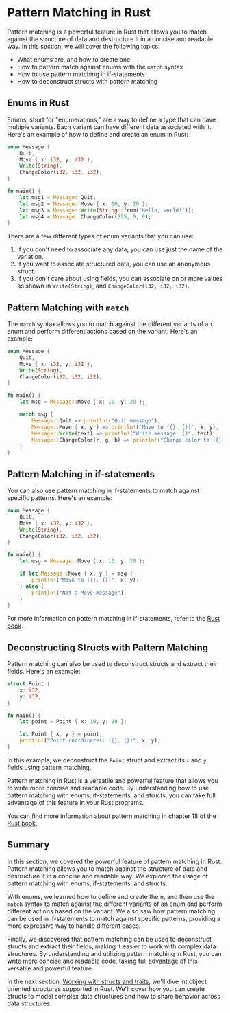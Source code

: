 # Pattern Matching in Rust

Pattern matching is a powerful feature in Rust that allows you to match against the structure of data and destructure it in a concise and readable way. In this section, we will cover the following topics:

- What enums are, and how to create one
- How to pattern match against enums with the `match` syntax
- How to use pattern matching in if-statements
- How to deconstruct structs with pattern matching

## Enums in Rust

Enums, short for "enumerations," are a way to define a type that can have multiple variants. Each variant can have different data associated with it. Here's an example of how to define and create an enum in Rust:

```rust
enum Message {
    Quit,
    Move { x: i32, y: i32 },
    Write(String),
    ChangeColor(i32, i32, i32),
}

fn main() {
    let msg1 = Message::Quit;
    let msg2 = Message::Move { x: 10, y: 20 };
    let msg3 = Message::Write(String::from("Hello, world!"));
    let msg4 = Message::ChangeColor(255, 0, 0);
}
```

There are a few different types of enum variants that you can use:

1. If you don't need to associate any data, you can use just the name of the variation.
2. If you want to associate structured data, you can use an anonymous struct.
3. If you don't care about using fields, you can associate on or more values as shown in `Write(String)`, and `ChangeColor(i32, i32, i32)`.

## Pattern Matching with `match`

The `match` syntax allows you to match against the different variants of an enum and perform different actions based on the variant. Here's an example:

```rust
enum Message {
    Quit,
    Move { x: i32, y: i32 },
    Write(String),
    ChangeColor(i32, i32, i32),
}

fn main() {
    let msg = Message::Move { x: 10, y: 20 };

    match msg {
        Message::Quit => println!("Quit message"),
        Message::Move { x, y } => println!("Move to ({}, {})", x, y),
        Message::Write(text) => println!("Write message: {}", text),
        Message::ChangeColor(r, g, b) => println!("Change color to ({}, {}, {})", r, g, b),
    }
}
```

## Pattern Matching in if-statements

You can also use pattern matching in if-statements to match against specific patterns. Here's an example:

```rust
enum Message {
    Quit,
    Move { x: i32, y: i32 },
    Write(String),
    ChangeColor(i32, i32, i32),
}

fn main() {
    let msg = Message::Move { x: 10, y: 20 };

    if let Message::Move { x, y } = msg {
        println!("Move to ({}, {})", x, y);
    } else {
        println!("Not a Move message");
    }
}
```

For more information on pattern matching in if-statements, refer to the [Rust book](https://doc.rust-lang.org/book/ch06-03-if-let.html).

## Deconstructing Structs with Pattern Matching

Pattern matching can also be used to deconstruct structs and extract their fields. Here's an example:

```rust
struct Point {
    x: i32,
    y: i32,
}

fn main() {
    let point = Point { x: 10, y: 20 };

    let Point { x, y } = point;
    println!("Point coordinates: ({}, {})", x, y);
}
```

In this example, we deconstruct the `Point` struct and extract its `x` and `y` fields using pattern matching.

Pattern matching in Rust is a versatile and powerful feature that allows you to write more concise and readable code. By understanding how to use pattern matching with enums, if-statements, and structs, you can take full advantage of this feature in your Rust programs.

You can find more information about pattern matching in chapter 18 of the [Rust book](https://doc.rust-lang.org/book/ch18-00-patterns.html).

## Summary

In this section, we covered the powerful feature of pattern matching in Rust. Pattern matching allows you to match against the structure of data and destructure it in a concise and readable way. We explored the usage of pattern matching with enums, if-statements, and structs.

With enums, we learned how to define and create them, and then use the `match` syntax to match against the different variants of an enum and perform different actions based on the variant.
We also saw how pattern matching can be used in if-statements to match against specific patterns, providing a more expressive way to handle different cases.

Finally, we discovered that pattern matching can be used to deconstruct structs and extract their fields, making it easier to work with complex data structures.
By understanding and utilizing pattern matching in Rust, you can write more concise and readable code, taking full advantage of this versatile and powerful feature.

In the next section, [Working with structs and traits](./05-working-with-structs-and-traits.md), we'll dive int object oriented structures supported in Rust. We'll cover how you can create structs to model complex data structures and how to share behavior across data structures.

